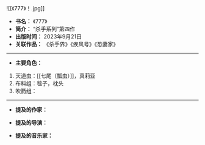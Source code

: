 
![[《777》！.jpg]]

- **书名：** 《777》
- **简介：** “杀手系列”第四作
- **出版时间：** 2023年9月21日
- **关联作品：** 《杀手界》《疾风号》《恐妻家》

---

- **主要角色：** 

1. 天道虫：[[七尾（瓢虫）]]，真莉亚
2. 布料组：毯子，枕头
3. 吹箭组：

---

- **提及的作家：** 

- **提及的导演：** 

- **提及的音乐家：** 
